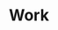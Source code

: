 ---
title: "Work"
description : "To get an idea of my work, here are some public projects I worked on. Since I can't show everything here, I'm happy to discuss more of my work in person."
---